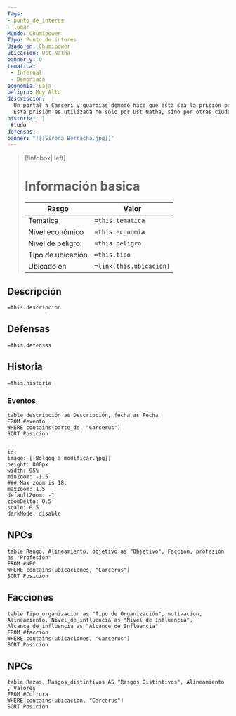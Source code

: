 ```yaml
---
Tags:  
- punto_de_interes 
- lugar
Mundo: Chumipower 
Tipo: Punto de interes 
Usado_en: Chumipower 
ubicacion: Ust Natha 
banner_y: 0
tematica:
 - Infernal
 - Demoniaca 
economia: Baja
peligro: Muy Alto 
descripcion:  | 
  Un portal a Carceri y guardias demodé hace que esta sea la prisión perfecta para los criminales más peligrosos de la [[Infraoscuridad]]. 
  Esta prisión es utilizada no sólo por Ust Natha, sino por otras ciudades drow ciudades drow como Rilauven y Guallidurth; incluso ciudades no drow como la cercana ciudad enana de Iltkazar utilizan la prisión en ocasiones para sus peores criminales. La mayoría de los habitantes de la habitantes de la Infraoscuridad como algo ineludible y que ser consignado a la prisión un destino peor que la muerte. La razón de esto es que es dirigida por demodés del plano infernal de Carceri. Un portal al plano de Carceri se encuentra incluso en sus profundidades. Algunos de los prisioneros que se rumorea que se encuentran en laprisión incluyen poderosos drider, illithid pícaros como Alhoon e incluso algunos especímenes de phaerrim. Lo peor de todo es que algunos creen que los demodands mantienen un pequeño número de bebilith que han torturado para que sirvan a sus necesidades. Estas criaturas con forma de araña criaturas pueden perseguir infaliblemente a los prisioneros fugados en cualquier lugar a través de Faerûn. 
historia:  |
 #todo
defensas:
banner: "![[Sirena Borracha.jpg]]"
---
```

> [!infobox| left]
> # Información basica
> |Rasgo | Valor |
> | --- | --- |
> | Tematica | `=this.tematica`|
>  | Nivel económico | `=this.economia` |
> |  Nivel de peligro: | `=this.peligro` |
> | Tipo de ubicación | `=this.tipo` |
>  | Ubicado en| `=link(this.ubicacion)` |

## Descripción
`=this.descripcion`
## Defensas
`=this.defensas`
## Historia
`=this.historia`
### Eventos
```dataview
table descripción as Descripción, fecha as Fecha
FROM #evento
WHERE contains(parte_de, "Carcerus")
SORT Posicion
```
```leaflet

```
```leaflet
id: 
image: [[Bolgog a modificar.jpg]]
height: 800px
width: 95%
minZoom: -1.5
### Max zoom is 18.
maxZoom: 1.5
defaultZoom: -1
zoomDelta: 0.5
scale: 0.5
darkMode: disable
```
## NPCs
```dataview
table Rango, Alineamiento, objetivo as "Objetivo", Faccion, profesión as "Profesión"
FROM #NPC
WHERE contains(ubicaciones, "Carcerus")
SORT Posicion
```
## Facciones

```dataview
table Tipo_organizacion as "Tipo de Organización", motivacion, Alineamiento, Nivel_de_influencia as "Nivel de Influencia",  Alcance_de_influencia as "Alcance de Influencia" 
FROM #faccion 
WHERE contains(ubicaciones, "Carcerus")
SORT Posicion
```

## NPCs
```dataview
table Razas, Rasgos_distintivos AS "Rasgos Distintivos", Alineamiento , Valores
FROM #Cultura
WHERE contains(ubicacion, "Carcerus")
SORT Posicion
```